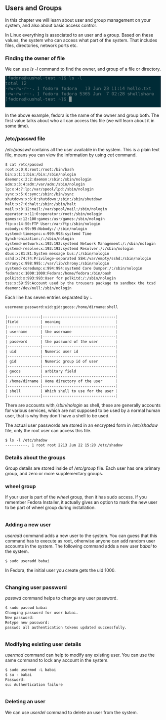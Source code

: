 ## Users and Groups

In this chapter we will learn about user and group management on your
system, and also about basic access control.

In Linux everything is associated to an user and a group. Based on these values, the system who can access what part of the system. That includes files, directories, network ports etc.

### Finding the owner of file

We can use *ls -l* command to find the owner, and group of a file or directory.

![](img/lsl.png)

In the above example, fedora is the name of the owner and group both. The first value talks about who all can access this file (we will learn about it in some time).

### /etc/passwd file

*/etc/passwd* contains all the user available in the system. This is a plain text file, means you can view the information by using *cat* command.

```
$ cat /etc/passwd
root:x:0:0:root:/root:/bin/bash
bin:x:1:1:bin:/bin:/sbin/nologin
daemon:x:2:2:daemon:/sbin:/sbin/nologin
adm:x:3:4:adm:/var/adm:/sbin/nologin
lp:x:4:7:lp:/var/spool/lpd:/sbin/nologin
sync:x:5:0:sync:/sbin:/bin/sync
shutdown:x:6:0:shutdown:/sbin:/sbin/shutdown
halt:x:7:0:halt:/sbin:/sbin/halt
mail:x:8:12:mail:/var/spool/mail:/sbin/nologin
operator:x:11:0:operator:/root:/sbin/nologin
games:x:12:100:games:/usr/games:/sbin/nologin
ftp:x:14:50:FTP User:/var/ftp:/sbin/nologin
nobody:x:99:99:Nobody:/:/sbin/nologin
systemd-timesync:x:999:998:systemd Time Synchronization:/:/sbin/nologin
systemd-network:x:192:192:systemd Network Management:/:/sbin/nologin
systemd-resolve:x:193:193:systemd Resolver:/:/sbin/nologin
dbus:x:81:81:System message bus:/:/sbin/nologin
sshd:x:74:74:Privilege-separated SSH:/var/empty/sshd:/sbin/nologin
chrony:x:998:995::/var/lib/chrony:/sbin/nologin
systemd-coredump:x:994:994:systemd Core Dumper:/:/sbin/nologin
fedora:x:1000:1000:Fedora:/home/fedora:/bin/bash
polkitd:x:993:993:User for polkitd:/:/sbin/nologin
tss:x:59:59:Account used by the trousers package to sandbox the tcsd daemon:/dev/null:/sbin/nologin
```

Each line has seven entries separated by *:*. 

```
username:password:uid:gid:gecos:/home/dirname:shell

|---------------|---------------------------------|
|field          | meaning                         |
|---------------|---------------------------------|
| username      | the username                    |
|---------------|---------------------------------|
| password      | the password of the user        |
|---------------|---------------------------------|
| uid           | Numeric user id                 |
|---------------|---------------------------------|
| gid           | Numeric group id of user        |
|---------------|---------------------------------|
| gecos         | arbitary field                  |
|---------------|---------------------------------|
| /home/dirname | Home directory of the user      |
|---------------|---------------------------------|
| shell         | Which shell to use for the user |
|---------------|---------------------------------|
```

There are accounts with */sbin/nologin* as shell, these are generally
accounts for various services, which are not supposed to be used by a normal human user, that is why they don't have a shell to be used.

The actual user passwords are stored in an encrypted form in  */etc/shadow* file, only the
root user can access this file.

```
$ ls -l /etc/shadow
----------. 1 root root 2213 Jun 22 15:20 /etc/shadow
```

### Details about the groups

Group details are stored inside of */etc/group* file. Each user has
one primary group, and zero or more supplementary groups.

### wheel group

If your user is part of the *wheel* group, then it has sudo access. If you remember Fedora Installer, it actually gives an option to mark the new user to be part of wheel group during installation.

```.. index:: useradd
```
### Adding a new user

*useradd* command adds a new user to the system. You can guess that this command has to execute as root, otherwise anyone can add random user accounts in the system. The following command adds a new user
*babai* to the system.

```
$ sudo useradd babai
```

In Fedora, the initial user you create gets the uid 1000.

```.. index:: passwd
```
### Changing user password

*passwd* command helps to change any user password.

```
$ sudo passwd babai
Changing password for user babai.
New password: 
Retype new password: 
passwd: all authentication tokens updated successfully.
```

```.. index:: usermod
```
### Modifying existing user details

*usermod* command can help to modify any existing user.
You can use the same command to lock any account in the system.

```
$ sudo usermod -L babai
$ su - babai
Password: 
su: Authentication failure 
```

```.. index:: userdel
```
### Deleting an user

We can use *userdel* command to delete an user from the system.


